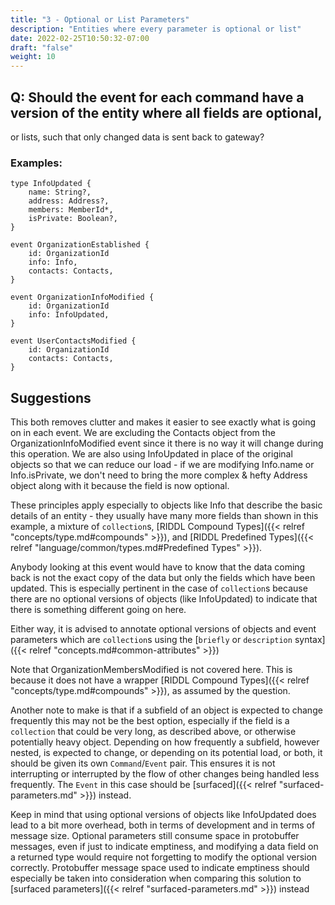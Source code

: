 ```yaml
---
title: "3 - Optional or List Parameters"
description: "Entities where every parameter is optional or list"
date: 2022-02-25T10:50:32-07:00
draft: "false"
weight: 10
---
```


## Q: Should the event for each command have a version of the entity where all fields are optional,
or lists, such that only changed data is sent back to gateway?

### Examples:

```
type InfoUpdated {
    name: String?,
    address: Address?,
    members: MemberId*,
    isPrivate: Boolean?,
}

event OrganizationEstablished {
    id: OrganizationId
    info: Info,
    contacts: Contacts,
}

event OrganizationInfoModified {
    id: OrganizationId
    info: InfoUpdated,
}

event UserContactsModified {
    id: OrganizationId
    contacts: Contacts,
}
```

## Suggestions

This both removes clutter and makes it easier to see exactly what is going on in each event. We are excluding the Contacts object 
from the OrganizationInfoModified event since it there is no way it will change during this operation. We are also using InfoUpdated in place 
of the original objects so that we can reduce our load - if we are modifying Info.name or Info.isPrivate, we don't need to bring the more 
complex & hefty Address object along with it because the field is now optional.

These principles apply especially to objects like Info that describe the basic details of an entity - they usually have
many more fields than shown in this example, a mixture of `collection`s, [RIDDL Compound Types]({{< relref "concepts/type.md#compounds" >}}), and [RIDDL Predefined Types]({{< relref "language/common/types.md#Predefined Types" >}}).

Anybody looking at this event would have to know that the data coming back is not the exact copy of the data but only the fields
which have been updated. This is especially pertinent in the case of `collection`s because there are no optional versions of objects (like InfoUpdated)
to indicate that there is something different going on here. 

Either way, it is advised to annotate optional versions of objects and event parameters which are `collection`s using the [`briefly` or `description` syntax]({{< relref "concepts.md#common-attributes" >}})

Note that OrganizationMembersModified is not covered here. This is because it does not have a wrapper [RIDDL Compound Types]({{< relref "concepts/type.md#compounds" >}}), as assumed by the question.

Another note to make is that if a subfield of an object is expected to change frequently this may not be the best option, especially if 
the field is a `collection` that could be very long, as described above, or otherwise potentially heavy object. Depending on how frequently 
a subfield, however nested, is expected to change, or depending on its potential load, or both, it should be given its own `Command`/`Event`
pair. This ensures it is not interrupting or interrupted by the flow of other changes being handled less frequently. The `Event` in this case
should be [surfaced]({{< relref "surfaced-parameters.md" >}}) instead.

Keep in mind that using optional versions of objects like InfoUpdated does lead to a bit more overhead, both in terms of development and in terms
of message size. Optional parameters still consume space in protobuffer messages, even if just to indicate emptiness, and modifying a data field on
a returned type would require not forgetting to modify the optional version correctly. Protobuffer message space used to indicate emptiness should
especially be taken into consideration when comparing this solution to [surfaced parameters]({{< relref "surfaced-parameters.md" >}}) instead
